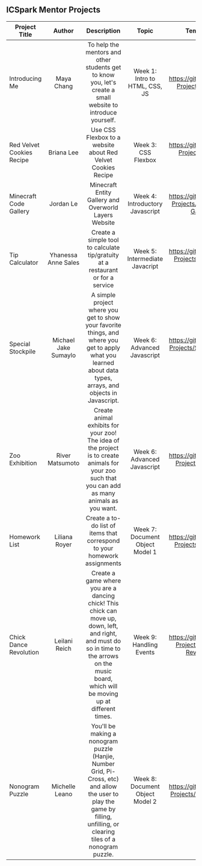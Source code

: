 ## ICSpark Mentor Projects

<!--

**Here are some ideas to get you started:**

🙋‍♀️ A short introduction - what is your organization all about?
🌈 Contribution guidelines - how can the community get involved?
👩‍💻 Useful resources - where can the community find your docs? Is there anything else the community should know?
🍿 Fun facts - what does your team eat for breakfast?
🧙 Remember, you can do mighty things with the power of [Markdown](https://docs.github.com/github/writing-on-github/getting-started-with-writing-and-formatting-on-github/basic-writing-and-formatting-syntax)
-->
| Project Title      | Author           | Description            |  Topic          | Template (Easy) | Template (Hard) | Solution      |
| ------------------ |:----------------:|:----------------------:|:---------------:|:---------------:|:---------------:|--------------:|
| Introducing Me | Maya Chang | To help the mentors and other students get to know you, let's create a small website to introduce yourself. | Week 1: Intro to HTML, CSS, JS | https://github.com/ICSpark-Projects/Introduce-Me | N/A | N/A
| Red Velvet Cookies Recipe | Briana Lee | Use CSS Flexbox to a website about Red Velvet Cookies Recipe | Week 3: CSS Flexbox | https://github.com/ICSpark-Projects/Red-Velvet-Cookies | N/A | https://github.com/ICSpark-Projects/Red-Velvet-Cookies-Solution
| Minecraft Code Gallery | Jordan Le | Minecraft Entity Gallery and Overworld Layers Website | Week 4: Introductory Javascript | https://github.com/ICSpark-Projects/Minecraft-Code-Gallery-Easy | https://github.com/ICSpark-Projects/Minecraft-Code-Gallery-Hard | https://github.com/ICSpark-Projects/Minecraft-Code-Gallery-Solution
| Tip Calculator | Yhanessa Anne Sales | Create a simple tool to calculate tip/gratuity at a restaurant or for a service | Week 5: Intermediate Javacript | https://github.com/ICSpark-Projects/Tip-Calculator-Easy | https://github.com/ICSpark-Projects/Tip-Calculator-Hard | https://github.com/ICSpark-Projects/Tip-Calculator-Solution
| Special Stockpile | Michael Jake Sumaylo | A simple project where you get to show your favorite things, and where you get to apply what you learned about data types, arrays, and objects in Javascript. | Week 6: Advanced Javascript | https://github.com/ICSpark-Projects/Special-Stockpile-Easy | https://github.com/ICSpark-Projects/Special-Stockpile-Hard | https://github.com/ICSpark-Projects/Special-Stockpile-Solution
| Zoo Exhibition | River Matsumoto | Create animal exhibits for your zoo! The idea of the project is to create animals for your zoo such that you can add as many animals as you want. | Week 6: Advanced Javascript | https://github.com/ICSpark-Projects/Zoo-Exhibition | N/A | https://github.com/ICSpark-Projects/Zoo-Exibition-Solution
| Homework List | Liliana Royer | Create a to-do list of items that correspond to your homework assignments |  Week 7: Document Object Model 1 | https://github.com/ICSpark-Projects/Homework-List | N/A | https://github.com/ICSpark-Projects/Homework-List-Solution
| Chick Dance Revolution | Leilani Reich | Create a game where you are a dancing chick! This chick can move up, down, left, and right, and must do so in time to the arrows on the music board, which will be moving up at different times. | Week 9: Handling Events | https://github.com/ICSpark-Projects/Chick-Dance-Revolution-Easy | https://github.com/ICSpark-Projects/Chick-Dance-Revolution-Hard | https://github.com/ICSpark-Projects/Chick-Dance-Revolution-Solution
| Nonogram Puzzle | Michelle Leano | You'll be making a nonogram puzzle (Hanjie, Number Grid, Pi-Cross, etc) and allow the user to play the game by filling, unfilling, or clearing tiles of a nonogram puzzle. | Week 8: Document Object Model 2 | https://github.com/ICSpark-Projects/Nonogram-Puzzle | N/A | https://github.com/ICSpark-Projects/Nonogram-Puzzle-Solution
